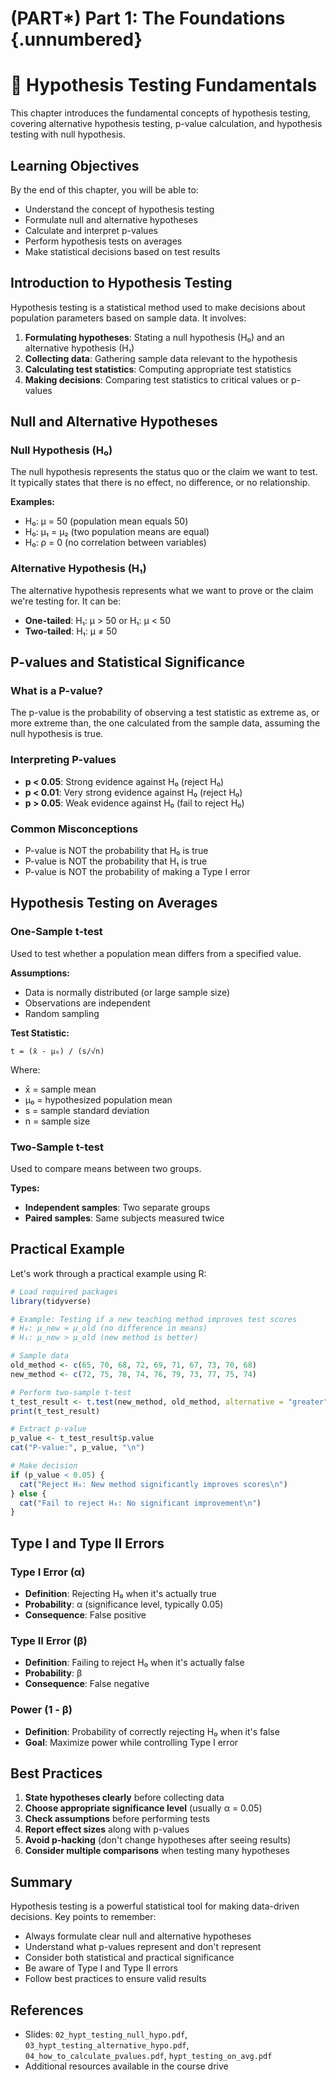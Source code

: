# (PART\*) Part 1: The Foundations {.unnumbered}

# 🧪 Hypothesis Testing Fundamentals

This chapter introduces the fundamental concepts of hypothesis testing, covering alternative hypothesis testing, p-value calculation, and hypothesis testing with null hypothesis.

## Learning Objectives

By the end of this chapter, you will be able to:

- Understand the concept of hypothesis testing
- Formulate null and alternative hypotheses
- Calculate and interpret p-values
- Perform hypothesis tests on averages
- Make statistical decisions based on test results

## Introduction to Hypothesis Testing

Hypothesis testing is a statistical method used to make decisions about population parameters based on sample data. It involves:

1. **Formulating hypotheses**: Stating a null hypothesis (H₀) and an alternative hypothesis (H₁)
2. **Collecting data**: Gathering sample data relevant to the hypothesis
3. **Calculating test statistics**: Computing appropriate test statistics
4. **Making decisions**: Comparing test statistics to critical values or p-values

## Null and Alternative Hypotheses

### Null Hypothesis (H₀)
The null hypothesis represents the status quo or the claim we want to test. It typically states that there is no effect, no difference, or no relationship.

**Examples:**
- H₀: μ = 50 (population mean equals 50)
- H₀: μ₁ = μ₂ (two population means are equal)
- H₀: ρ = 0 (no correlation between variables)

### Alternative Hypothesis (H₁)
The alternative hypothesis represents what we want to prove or the claim we're testing for. It can be:

- **One-tailed**: H₁: μ > 50 or H₁: μ < 50
- **Two-tailed**: H₁: μ ≠ 50

## P-values and Statistical Significance

### What is a P-value?
The p-value is the probability of observing a test statistic as extreme as, or more extreme than, the one calculated from the sample data, assuming the null hypothesis is true.

### Interpreting P-values
- **p < 0.05**: Strong evidence against H₀ (reject H₀)
- **p < 0.01**: Very strong evidence against H₀ (reject H₀)
- **p > 0.05**: Weak evidence against H₀ (fail to reject H₀)

### Common Misconceptions
- P-value is NOT the probability that H₀ is true
- P-value is NOT the probability that H₁ is true
- P-value is NOT the probability of making a Type I error

## Hypothesis Testing on Averages

### One-Sample t-test
Used to test whether a population mean differs from a specified value.

**Assumptions:**
- Data is normally distributed (or large sample size)
- Observations are independent
- Random sampling

**Test Statistic:**
```
t = (x̄ - μ₀) / (s/√n)
```

Where:
- x̄ = sample mean
- μ₀ = hypothesized population mean
- s = sample standard deviation
- n = sample size

### Two-Sample t-test
Used to compare means between two groups.

**Types:**
- **Independent samples**: Two separate groups
- **Paired samples**: Same subjects measured twice

## Practical Example

Let's work through a practical example using R:


```r
# Load required packages
library(tidyverse)

# Example: Testing if a new teaching method improves test scores
# H₀: μ_new = μ_old (no difference in means)
# H₁: μ_new > μ_old (new method is better)

# Sample data
old_method <- c(65, 70, 68, 72, 69, 71, 67, 73, 70, 68)
new_method <- c(72, 75, 78, 74, 76, 79, 73, 77, 75, 74)

# Perform two-sample t-test
t_test_result <- t.test(new_method, old_method, alternative = "greater")
print(t_test_result)

# Extract p-value
p_value <- t_test_result$p.value
cat("P-value:", p_value, "\n")

# Make decision
if (p_value < 0.05) {
  cat("Reject H₀: New method significantly improves scores\n")
} else {
  cat("Fail to reject H₀: No significant improvement\n")
}
```

## Type I and Type II Errors

### Type I Error (α)
- **Definition**: Rejecting H₀ when it's actually true
- **Probability**: α (significance level, typically 0.05)
- **Consequence**: False positive

### Type II Error (β)
- **Definition**: Failing to reject H₀ when it's actually false
- **Probability**: β
- **Consequence**: False negative

### Power (1 - β)
- **Definition**: Probability of correctly rejecting H₀ when it's false
- **Goal**: Maximize power while controlling Type I error

## Best Practices

1. **State hypotheses clearly** before collecting data
2. **Choose appropriate significance level** (usually α = 0.05)
3. **Check assumptions** before performing tests
4. **Report effect sizes** along with p-values
5. **Avoid p-hacking** (don't change hypotheses after seeing results)
6. **Consider multiple comparisons** when testing many hypotheses

## Summary

Hypothesis testing is a powerful statistical tool for making data-driven decisions. Key points to remember:

- Always formulate clear null and alternative hypotheses
- Understand what p-values represent and don't represent
- Consider both statistical and practical significance
- Be aware of Type I and Type II errors
- Follow best practices to ensure valid results

## References

- Slides: `02_hypt_testing_null_hypo.pdf`, `03_hypt_testing_alternative_hypo.pdf`, `04_how_to_calculate_pvalues.pdf`, `hypt_testing_on_avg.pdf`
- Additional resources available in the course drive
